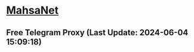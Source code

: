 
# [MahsaNet](https://t.me/mahsa_net)
## Free Telegram Proxy (Last Update: 2024-06-04 15:09:18)

    